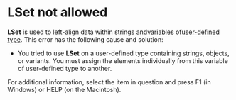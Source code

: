 
# LSet not allowed

 **LSet** is used to left-align data within strings and[variables](b8bdf64f-5920-1ae9-16d0-b26d09524a30.md) of[user-defined type](b8bdf64f-5920-1ae9-16d0-b26d09524a30.md). This error has the following cause and solution:



- You tried to use  **LSet** on a user-defined type containing strings, objects, or variants. You must assign the elements individually from this variable of user-defined type to another.
    

For additional information, select the item in question and press F1 (in Windows) or HELP (on the Macintosh).
